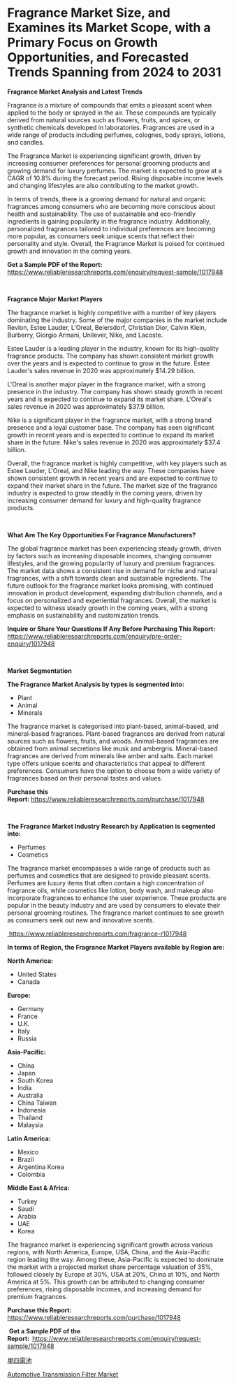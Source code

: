 <p><h1>Fragrance Market Size, and Examines its Market Scope, with a Primary Focus on Growth Opportunities, and Forecasted Trends Spanning from 2024 to 2031</h1></p><p><strong>Fragrance Market Analysis and Latest Trends</strong></p>
<p><p>Fragrance is a mixture of compounds that emits a pleasant scent when applied to the body or sprayed in the air. These compounds are typically derived from natural sources such as flowers, fruits, and spices, or synthetic chemicals developed in laboratories. Fragrances are used in a wide range of products including perfumes, colognes, body sprays, lotions, and candles.</p><p>The Fragrance Market is experiencing significant growth, driven by increasing consumer preferences for personal grooming products and growing demand for luxury perfumes. The market is expected to grow at a CAGR of 10.8% during the forecast period. Rising disposable income levels and changing lifestyles are also contributing to the market growth.</p><p>In terms of trends, there is a growing demand for natural and organic fragrances among consumers who are becoming more conscious about health and sustainability. The use of sustainable and eco-friendly ingredients is gaining popularity in the fragrance industry. Additionally, personalized fragrances tailored to individual preferences are becoming more popular, as consumers seek unique scents that reflect their personality and style. Overall, the Fragrance Market is poised for continued growth and innovation in the coming years.</p></p>
<p><strong>Get a Sample PDF of the Report:&nbsp;</strong> <a href="https://www.reliableresearchreports.com/enquiry/request-sample/1017948">https://www.reliableresearchreports.com/enquiry/request-sample/1017948</a></p>
<p>&nbsp;</p>
<p><strong>Fragrance Major Market Players</strong></p>
<p><p>The fragrance market is highly competitive with a number of key players dominating the industry. Some of the major companies in the market include Revlon, Estee Lauder, L'Oreal, Beiersdorf, Christian Dior, Calvin Klein, Burberry, Giorgio Armani, Unilever, Nike, and Lacoste.</p><p>Estee Lauder is a leading player in the industry, known for its high-quality fragrance products. The company has shown consistent market growth over the years and is expected to continue to grow in the future. Estee Lauder's sales revenue in 2020 was approximately $14.29 billion.</p><p>L'Oreal is another major player in the fragrance market, with a strong presence in the industry. The company has shown steady growth in recent years and is expected to continue to expand its market share. L'Oreal's sales revenue in 2020 was approximately $37.9 billion.</p><p>Nike is a significant player in the fragrance market, with a strong brand presence and a loyal customer base. The company has seen significant growth in recent years and is expected to continue to expand its market share in the future. Nike's sales revenue in 2020 was approximately $37.4 billion.</p><p>Overall, the fragrance market is highly competitive, with key players such as Estee Lauder, L'Oreal, and Nike leading the way. These companies have shown consistent growth in recent years and are expected to continue to expand their market share in the future. The market size of the fragrance industry is expected to grow steadily in the coming years, driven by increasing consumer demand for luxury and high-quality fragrance products.</p></p>
<p>&nbsp;</p>
<p><strong>What Are The Key Opportunities For Fragrance Manufacturers?</strong></p>
<p><p>The global fragrance market has been experiencing steady growth, driven by factors such as increasing disposable incomes, changing consumer lifestyles, and the growing popularity of luxury and premium fragrances. The market data shows a consistent rise in demand for niche and natural fragrances, with a shift towards clean and sustainable ingredients. The future outlook for the fragrance market looks promising, with continued innovation in product development, expanding distribution channels, and a focus on personalized and experiential fragrances. Overall, the market is expected to witness steady growth in the coming years, with a strong emphasis on sustainability and customization trends.</p></p>
<p><strong>Inquire or Share Your Questions If Any Before Purchasing This Report:</strong> <a href="https://www.reliableresearchreports.com/enquiry/pre-order-enquiry/1017948">https://www.reliableresearchreports.com/enquiry/pre-order-enquiry/1017948</a></p>
<p>&nbsp;</p>
<p><strong>Market Segmentation</strong></p>
<p><strong>The Fragrance Market Analysis by types is segmented into:</strong></p>
<p><ul><li>Plant</li><li>Animal</li><li>Minerals</li></ul></p>
<p><p>The fragrance market is categorised into plant-based, animal-based, and mineral-based fragrances. Plant-based fragrances are derived from natural sources such as flowers, fruits, and woods. Animal-based fragrances are obtained from animal secretions like musk and ambergris. Mineral-based fragrances are derived from minerals like amber and salts. Each market type offers unique scents and characteristics that appeal to different preferences. Consumers have the option to choose from a wide variety of fragrances based on their personal tastes and values.</p></p>
<p><strong>Purchase this Report:&nbsp;</strong><a href="https://www.reliableresearchreports.com/purchase/1017948">https://www.reliableresearchreports.com/purchase/1017948</a></p>
<p>&nbsp;</p>
<p><strong>The Fragrance Market Industry Research by Application is segmented into:</strong></p>
<p><ul><li>Perfumes</li><li>Cosmetics</li></ul></p>
<p><p>The fragrance market encompasses a wide range of products such as perfumes and cosmetics that are designed to provide pleasant scents. Perfumes are luxury items that often contain a high concentration of fragrance oils, while cosmetics like lotion, body wash, and makeup also incorporate fragrances to enhance the user experience. These products are popular in the beauty industry and are used by consumers to elevate their personal grooming routines. The fragrance market continues to see growth as consumers seek out new and innovative scents.</p></p>
<p><a href="https://www.reliableresearchreports.com/fragrance-r1017948">&nbsp;https://www.reliableresearchreports.com/fragrance-r1017948</a></p>
<p><strong>In terms of Region, the Fragrance Market Players available by Region are:</strong></p>
<p>
    <p> <strong> North America: </strong>
        <ul>
            <li>United States</li>
            <li>Canada</li>
        </ul>
        </p> 
    <p> <strong> Europe: </strong>
        <ul>
            <li>Germany</li>
            <li>France</li>
            <li>U.K.</li>
            <li>Italy</li>
            <li>Russia</li>
        </ul>
        </p> 
    <p> <strong> Asia-Pacific: </strong>
        <ul>
            <li>China</li>
            <li>Japan</li>
            <li>South Korea</li>
            <li>India</li>
            <li>Australia</li>
            <li>China Taiwan</li>
            <li>Indonesia</li>
            <li>Thailand</li>
            <li>Malaysia</li>
        </ul>
        </p> 
    <p> <strong> Latin America: </strong>
        <ul>
            <li>Mexico</li>
            <li>Brazil</li>
            <li>Argentina Korea</li>
            <li>Colombia</li>
        </ul>
        </p> 
    <p> <strong> Middle East & Africa: </strong>
        <ul>
            <li>Turkey</li>
            <li>Saudi</li>
            <li>Arabia</li>
            <li>UAE</li>
            <li>Korea</li>
        </ul>
    </p>
    </p>
<p><p>The fragrance market is experiencing significant growth across various regions, with North America, Europe, USA, China, and the Asia-Pacific region leading the way. Among these, Asia-Pacific is expected to dominate the market with a projected market share percentage valuation of 35%, followed closely by Europe at 30%, USA at 20%, China at 10%, and North America at 5%. This growth can be attributed to changing consumer preferences, rising disposable incomes, and increasing demand for premium fragrances.</p></p>
<p><strong>Purchase this Report: </strong><a href="https://www.reliableresearchreports.com/purchase/1017948">https://www.reliableresearchreports.com/purchase/1017948</a></p>
<p>&nbsp;<strong>Get a Sample PDF of the Report:&nbsp;&nbsp;</strong><a href="https://www.reliableresearchreports.com/enquiry/request-sample/1017948">https://www.reliableresearchreports.com/enquiry/request-sample/1017948</a></p>
<p><strong></strong></p>
<p><p><a href="https://github.com/oafhukehf4709715/Market-Research-Report-List-3/blob/main/3776683122962.md">単四電池</a></p><p><a href="https://github.com/EdwarWatkinXXdd/Market-Research-Report-List-1/blob/main/automotive-transmission-filter-market.md">Automotive Transmission Filter Market</a></p></p>